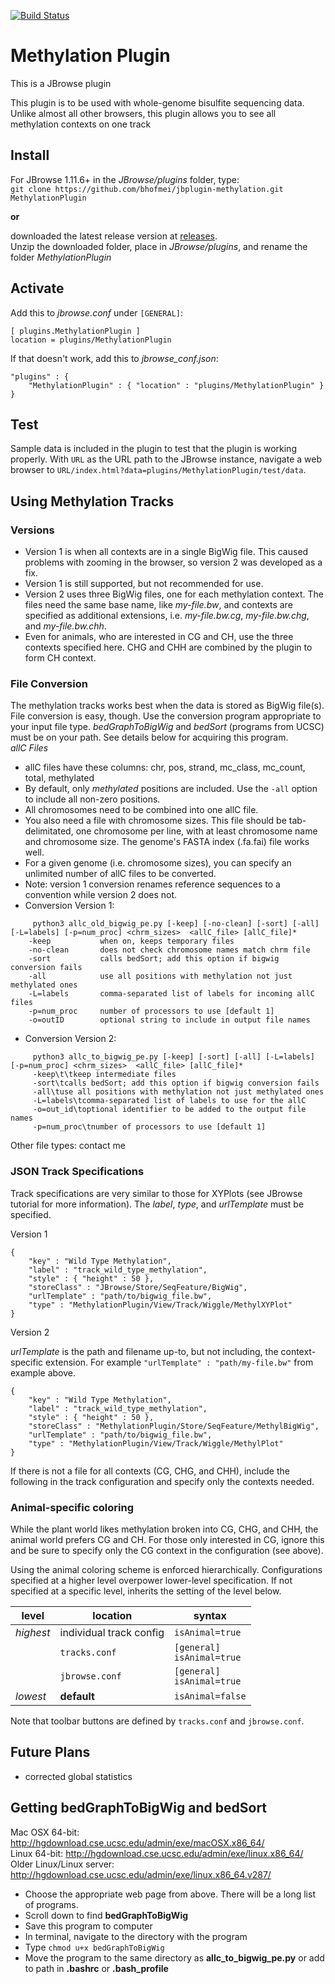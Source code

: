 [![Build Status](https://travis-ci.org/bhofmei/jbplugin-methylation.svg?branch=master)](https://travis-ci.org/bhofmei/jbplugin-methylation)

# Methylation Plugin
This is a JBrowse plugin
 
This plugin is to be used with whole-genome bisulfite sequencing data. Unlike almost all other browsers, this plugin allows you to see all methylation contexts on one track

## Install

For JBrowse 1.11.6+ in the _JBrowse/plugins_ folder, type:  
``git clone https://github.com/bhofmei/jbplugin-methylation.git MethylationPlugin``

**or**

downloaded the latest release version at [releases](https://github.com/bhofmei/jbplugin-methylation/releases).  
Unzip the downloaded folder, place in _JBrowse/plugins_, and rename the folder _MethylationPlugin_

## Activate
Add this to _jbrowse.conf_ under `[GENERAL]`:

    [ plugins.MethylationPlugin ]
    location = plugins/MethylationPlugin

If that doesn't work, add this to _jbrowse_conf.json_:

    "plugins" : {
        "MethylationPlugin" : { "location" : "plugins/MethylationPlugin" }
    }

## Test
Sample data is included in the plugin to test that the plugin is working properly. With `URL` as the URL path to the JBrowse instance, navigate a web browser to `URL/index.html?data=plugins/MethylationPlugin/test/data`.

## Using Methylation Tracks
### Versions
- Version 1 is when all contexts are in a single BigWig file. This caused problems with zooming in the browser, so version 2 was developed as a fix.
- Version 1 is still supported, but not recommended for use.
- Version 2 uses three BigWig files, one for each methylation context. The files need the same base name, like _my-file.bw_, and contexts are specified as additional extensions, i.e. _my-file.bw.cg_, _my-file.bw.chg_, and _my-file.bw.chh_.
- Even for animals, who are interested in CG and CH, use the three contexts specified here. CHG and CHH are combined by the plugin to form CH context.

### File Conversion
The methylation tracks works best when the data is stored as BigWig file(s). File conversion is easy, though. Use the conversion program appropriate to your input file type. 
_bedGraphToBigWig_ and _bedSort_ (programs from UCSC) must be on your path. See details below for acquiring this program.  
*allC Files*  
- allC files have these columns: chr, pos, strand, mc_class, mc_count, total, methylated
- By default, only _methylated_ positions are included. Use the `-all` option to include all non-zero positions.
- All chromosomes need to be combined into one allC file.
- You also need a file with chromosome sizes. This file should be tab-delimitated, one chromosome per line, with at least chromosome name and chromosome size. The genome's FASTA index (.fa.fai) file works well.
- For a given genome (i.e. chromosome sizes), you can specify an unlimited number of allC files to be converted. 
- Note: version 1 conversion renames reference sequences to a convention while version 2 does not.
- Conversion Version 1:
~~~~
     python3 allc_old_bigwig_pe.py [-keep] [-no-clean] [-sort] [-all] [-L=labels] [-p=num_proc] <chrm_sizes>  <allC_file> [allC_file]*  
    -keep           when on, keeps temporary files
    -no-clean       does not check chromosome names match chrm file
    -sort           calls bedSort; add this option if bigwig conversion fails
    -all            use all positions with methylation not just methylated ones
    -L=labels       comma-separated list of labels for incoming allC files  
    -p=num_proc     number of processors to use [default 1]  
    -o=outID        optional string to include in output file names
~~~~
* Conversion Version 2:
~~~~
     python3 allc_to_bigwig_pe.py [-keep] [-sort] [-all] [-L=labels] [-p=num_proc] <chrm_sizes>  <allC_file> [allC_file]*
     -keep\t\tkeep intermediate files
     -sort\tcalls bedSort; add this option if bigwig conversion fails
     -all\tuse all positions with methylation not just methylated ones
     -L=labels\tcomma-separated list of labels to use for the allC
     -o=out_id\toptional identifier to be added to the output file names
     -p=num_proc\tnumber of processors to use [default 1]
~~~~
Other file types: contact me

### JSON Track Specifications
Track specifications are very similar to those for XYPlots (see JBrowse tutorial for more information). The _label_, _type_, and _urlTemplate_ must be specified. 

Version 1

    {  
        "key" : "Wild Type Methylation",
        "label" : "track_wild_type_methylation",
        "style" : { "height" : 50 },
        "storeClass" : "JBrowse/Store/SeqFeature/BigWig",
        "urlTemplate" : "path/to/bigwig_file.bw",
        "type" : "MethylationPlugin/View/Track/Wiggle/MethylXYPlot"
    }
    
Version 2

_urlTemplate_ is the path and filename up-to, but not including, the context-specific extension. For example `"urlTemplate" : "path/my-file.bw"` from example above.

    {  
        "key" : "Wild Type Methylation",
        "label" : "track_wild_type_methylation",
        "style" : { "height" : 50 },
        "storeClass" : "MethylationPlugin/Store/SeqFeature/MethylBigWig",
        "urlTemplate" : "path/to/bigwig_file.bw",
        "type" : "MethylationPlugin/View/Track/Wiggle/MethylPlot"
    }
If there is not a file for all contexts (CG, CHG, and CHH), include the following in the track configuration and specify only the contexts needed. 
    
### Animal-specific coloring
While the plant world likes methylation broken into CG, CHG, and CHH, the animal world prefers CG and CH. For those only interested in CG, ignore this and be sure to specify only the CG context in the configuration (see above).

Using the animal coloring scheme is enforced hierarchically. Configurations specified at a higher level overpower lower-level specification. If not specified at a specific level, inherits the setting of the level below. 

| level| location | syntax|
|--|--|--|
|*highest* | individual track config | `isAnimal=true` |
| | `tracks.conf` | `[general]`<br>`isAnimal=true` |
| | `jbrowse.conf` | `[general]` <br> `isAnimal=true` |
|*lowest*| **default** | `isAnimal=false`|

Note that toolbar buttons are defined by `tracks.conf` and `jbrowse.conf`.

## Future Plans
- corrected global statistics

## Getting bedGraphToBigWig and bedSort
Mac OSX 64-bit: <http://hgdownload.cse.ucsc.edu/admin/exe/macOSX.x86_64/>  
Linux 64-bit: <http://hgdownload.cse.ucsc.edu/admin/exe/linux.x86_64/>  
Older Linux/Linux server: http://hgdownload.cse.ucsc.edu/admin/exe/linux.x86_64.v287/

- Choose the appropriate web page from above. There will be a long list of programs. 
- Scroll down to find __bedGraphToBigWig__
- Save this program to computer
- In terminal, navigate to the directory with the program
- Type `chmod u+x bedGraphToBigWig`
- Move the program to the same directory as __allc_to_bigwig_pe.py__ or add to path in __.bashrc__ or __.bash_profile__
